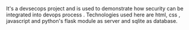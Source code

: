 It's a devsecops project and is used to demonstrate how security can be integrated into devops process . Technologies used here are
html, css , javascript and python's flask module as server and sqlite as database.

